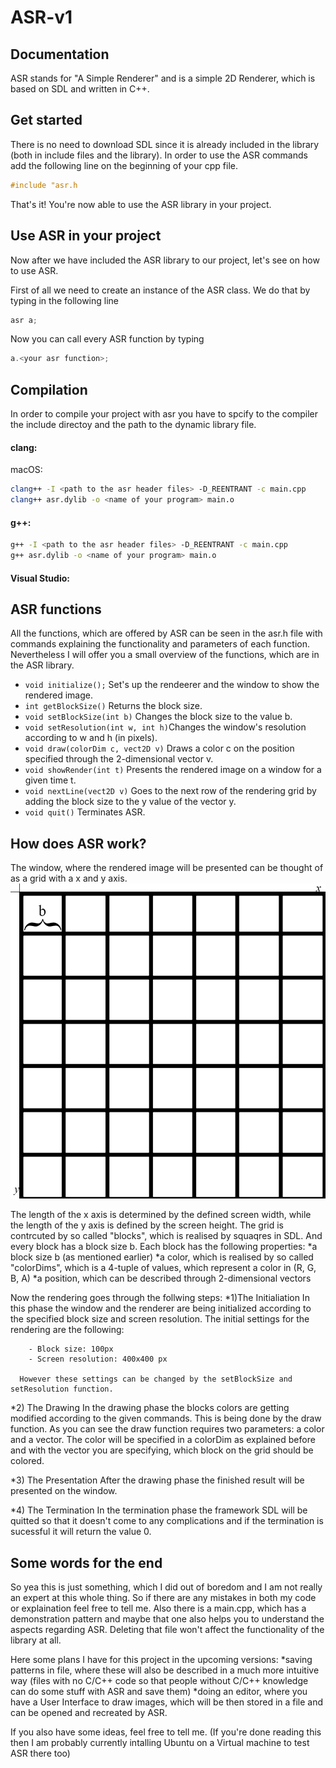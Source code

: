 # ASR-v1

Documentation
-------------

ASR stands for "A Simple Renderer" and is a simple 2D Renderer, which is based on SDL and written in C++.

Get started
-----------
There is no need to download SDL since it is already included in the library (both in include files and the library).
In order to use the ASR commands add the following line on the beginning of your cpp file.

```cpp
#include "asr.h
```
That's it! You're now able to use the ASR library in your project.


Use ASR in your project
-----------------------
Now after we have included the ASR library to our project, let's see on how to use ASR. 

First of all we need to create an instance of the ASR class. We do that by typing in the following line
```cpp
asr a;
```

Now you can call every ASR function by typing
```cpp
a.<your asr function>;
```

Compilation
-----------

In order to compile your project with asr you have to spcify to the compiler the include directoy and the path to the dynamic library file.

#### clang:

macOS:
```bash
clang++ -I <path to the asr header files> -D_REENTRANT -c main.cpp
clang++ asr.dylib -o <name of your program> main.o 
```

#### g++:
```bash
g++ -I <path to the asr header files> -D_REENTRANT -c main.cpp
g++ asr.dylib -o <name of your program> main.o
```


#### Visual Studio:

ASR functions
-------------
All the functions, which are offered by ASR can be seen in the asr.h file with commands explaining the functionality and parameters of each function.
Nevertheless I will offer you a small overview of the functions, which are in the ASR library.

  * ```void initialize();```              Set's up the rendeerer and the window to show the rendered image.
  * ```int getBlockSize()```              Returns the block size.
  * ```void setBlockSize(int b)```        Changes the block size to the value b.
  * ```void setResolution(int w, int h)```Changes the window's resolution according to w and h (in pixels).
  * ```void draw(colorDim c, vect2D v)``` Draws a color c on the position specified through the 2-dimensional vector v.
  * ```void showRender(int t)```          Presents the rendered image on a window for a given time t.
  * ```void nextLine(vect2D v)```         Goes to the next row of the rendering grid by adding the block size to the y value of the vector y.
  * ```void quit()```                     Terminates ASR.
  
  
How does ASR work?
------------------
The window, where the rendered image will be presented can be thought of as a grid with a x and y axis. 
![gridimage](https://github.com/anotherSimpleCoder/asr-v1/blob/master/misc/gridAxis.jpg?raw=true)

The length of the x axis is determined by the defined screen width, while the length of the y axis is defined by the screen height.
The grid is contrcuted by so called "blocks", which is realised by squaqres in SDL. And every block has a block size b. 
Each block has the following properties:
  *a block size b (as mentioned earlier)
  *a color, which is realised by so called "colorDims", which is a 4-tuple of values, which represent a color in (R, G, B, A)
  *a position, which can be described through 2-dimensional vectors
 
 Now the rendering goes through the follwing steps:
  *1)The Initialiation
      In this phase the window and the renderer are being initialized according to the specified block size and screen resolution.
      The initial settings for the rendering are the following:
      
        - Block size: 100px
        - Screen resolution: 400x400 px
        
      However these settings can be changed by the setBlockSize and setResolution function.
  
  *2) The Drawing
      In the drawing phase the blocks colors are getting modified according to the given commands. This is being done by the draw function.
      As you can see the draw function requires two parameters: a color and a vector. The color will be specified in a colorDim as explained before and with the vector you are 
      specifying, which block on the grid should be colored.
      
  *3) The Presentation
      After the drawing phase the finished result will be presented on the window.
      
  *4) The Termination
      In the termination phase the framework SDL will be quitted so that it doesn't come to any complications and if the termination is sucessful it will return the value 0.
      

Some words for the end
----------------------
So yea this is just something, which I did out of boredom and I am not really an expert at this whole thing. So if there are any mistakes in both my code or explaination feel free to tell me. Also there is a main.cpp, which has a demonstration pattern and maybe that one also helps you to understand the aspects regarding ASR. Deleting that file won't affect the functionality of the library at all.

Here some plans I have for this project in the upcoming versions:
  *saving patterns in file, where these will also be described in a much more intuitive way (files with no C/C++ code so that people without C/C++ knowledge can do some stuff
   with ASR and save them)
  *doing an editor, where you have a User Interface to draw images, which will be then stored in a file and can be opened and recreated by ASR.
  
If you also have some ideas, feel free to tell me.
(If you're done reading this then I am probably currently intalling Ubuntu on a Virtual machine to test ASR there too)
